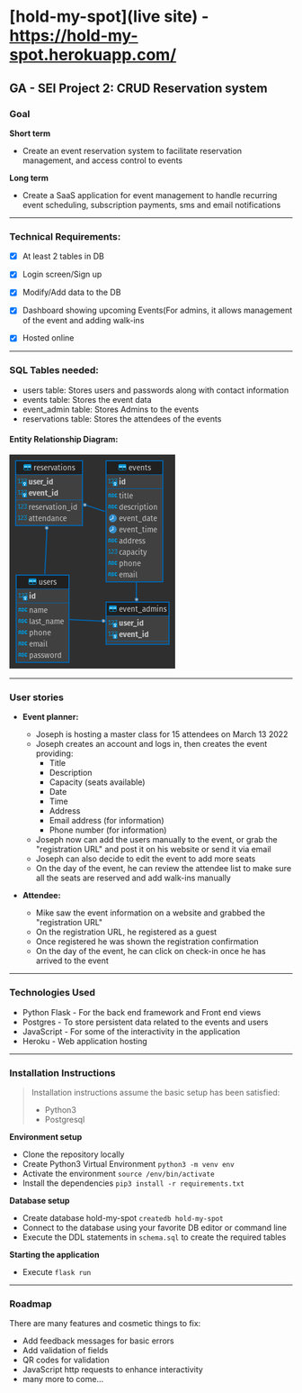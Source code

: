 # [hold-my-spot](live site) - https://hold-my-spot.herokuapp.com/
GA - SEI Project 2: CRUD Reservation system
---

### Goal
**Short term**
- Create an event reservation system to facilitate reservation management, and access control to events

**Long term**
- Create a SaaS application for event management to handle recurring event scheduling, subscription payments, sms and email notifications

---

### Technical Requirements:
- [x] At least 2 tables in DB
- [x] Login screen/Sign up
- [x] Modify/Add data to the DB
- [x] Dashboard showing upcoming Events(For admins, it allows management of the event and adding walk-ins
- [x] Hosted online 


---
### SQL Tables needed:
- users table: Stores users and passwords along with contact information
- events table: Stores the event data
- event_admin table: Stores Admins to the events
- reservations table: Stores the attendees of the events

#### Entity Relationship Diagram:
![Entity_relationship](er-diagram.png)

---
### User stories

* **Event planner:**
  * Joseph is hosting a master class for 15 attendees on March 13 2022
  * Joseph creates an account and logs in, then creates the event providing:
    * Title
    * Description
    * Capacity (seats available)
    * Date
    * Time
    * Address
    * Email address (for information)
    * Phone number (for information)
  * Joseph now can add the users manually to the event, or grab the "registration URL" and post it on his website or send it via email
  * Joseph can also decide to edit the event to add more seats
  * On the day of the event, he can review the attendee list to make sure all the seats are reserved and add walk-ins manually

* **Attendee:**
  * Mike saw the event information on a website and grabbed the "registration URL"
  * On the registration URL, he registered as a guest
  * Once registered he was shown the registration confirmation
  * On the day of the event, he can click on check-in once he has arrived to the event

---

### Technologies Used
* Python Flask - For the back end framework and Front end views
* Postgres - To store persistent data related to the events and users
* JavaScript - For some of the interactivity in the application
* Heroku - Web application hosting

---

### Installation Instructions

> Installation instructions assume the basic setup has been satisfied:
> * Python3
> * Postgresql


**Environment setup**
- Clone the repository locally
- Create Python3 Virtual Environment `python3 -m venv env`
- Activate the environment `source /env/bin/activate`
- Install the dependencies `pip3 install -r requirements.txt`

**Database setup**
- Create database hold-my-spot `createdb hold-my-spot`
- Connect to the database using your favorite DB editor or command line
- Execute the DDL statements in `schema.sql` to create the required tables

**Starting the application**
- Execute `flask run`

---

### Roadmap
There are many features and cosmetic things to fix:
* Add feedback messages for basic errors
* Add validation of fields
* QR codes for validation
* JavaScript http requests to enhance interactivity
* many more to come...